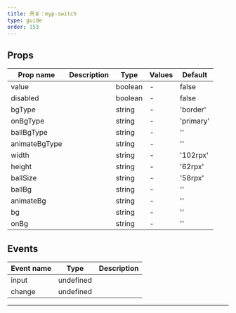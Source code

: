 ```yaml
---
title: 开关：myp-switch
type: guide
order: 153
---
```


## Props

| Prop name     | Description | Type    | Values | Default   |
| ------------- | ----------- | ------- | ------ | --------- |
| value         |             | boolean | -      | false     |
| disabled      |             | boolean | -      | false     |
| bgType        |             | string  | -      | 'border'  |
| onBgType      |             | string  | -      | 'primary' |
| ballBgType    |             | string  | -      | ''        |
| animateBgType |             | string  | -      | ''        |
| width         |             | string  | -      | '102rpx'  |
| height        |             | string  | -      | '62rpx'   |
| ballSize      |             | string  | -      | '58rpx'   |
| ballBg        |             | string  | -      | ''        |
| animateBg     |             | string  | -      | ''        |
| bg            |             | string  | -      | ''        |
| onBg          |             | string  | -      | ''        |

## Events

| Event name | Type      | Description |
| ---------- | --------- | ----------- |
| input      | undefined |
| change     | undefined |

---
